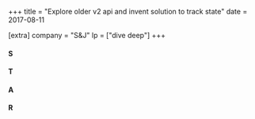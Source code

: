 +++
title = "Explore older v2 api and invent solution to track state"
date = 2017-08-11

[extra]
company = "S&J"
lp = ["dive deep"]
+++


#### S
#### T
#### A
#### R

